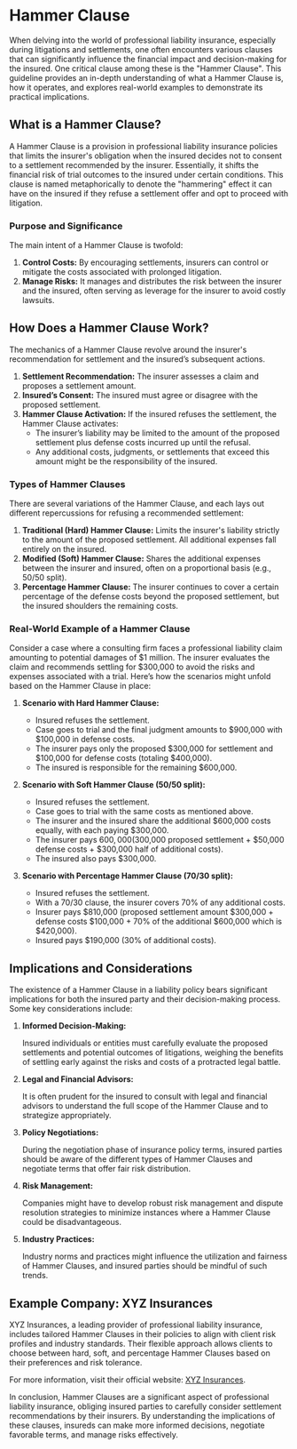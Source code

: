 # Hammer Clause

When delving into the world of professional liability insurance, especially during litigations and settlements, one often encounters various clauses that can significantly influence the financial impact and decision-making for the insured. One critical clause among these is the "Hammer Clause". This guideline provides an in-depth understanding of what a Hammer Clause is, how it operates, and explores real-world examples to demonstrate its practical implications.

## What is a Hammer Clause?

A Hammer Clause is a provision in professional liability insurance policies that limits the insurer's obligation when the insured decides not to consent to a settlement recommended by the insurer. Essentially, it shifts the financial risk of trial outcomes to the insured under certain conditions. This clause is named metaphorically to denote the "hammering" effect it can have on the insured if they refuse a settlement offer and opt to proceed with litigation.

### Purpose and Significance

The main intent of a Hammer Clause is twofold:
1. **Control Costs:** By encouraging settlements, insurers can control or mitigate the costs associated with prolonged litigation.
2. **Manage Risks:** It manages and distributes the risk between the insurer and the insured, often serving as leverage for the insurer to avoid costly lawsuits.

## How Does a Hammer Clause Work?

The mechanics of a Hammer Clause revolve around the insurer's recommendation for settlement and the insured’s subsequent actions.

1. **Settlement Recommendation:** The insurer assesses a claim and proposes a settlement amount.
2. **Insured’s Consent:** The insured must agree or disagree with the proposed settlement.
3. **Hammer Clause Activation:** If the insured refuses the settlement, the Hammer Clause activates:
    - The insurer’s liability may be limited to the amount of the proposed settlement plus defense costs incurred up until the refusal.
    - Any additional costs, judgments, or settlements that exceed this amount might be the responsibility of the insured.

### Types of Hammer Clauses

There are several variations of the Hammer Clause, and each lays out different repercussions for refusing a recommended settlement:

1. **Traditional (Hard) Hammer Clause:** Limits the insurer's liability strictly to the amount of the proposed settlement. All additional expenses fall entirely on the insured.
2. **Modified (Soft) Hammer Clause:** Shares the additional expenses between the insurer and insured, often on a proportional basis (e.g., 50/50 split).
3. **Percentage Hammer Clause:** The insurer continues to cover a certain percentage of the defense costs beyond the proposed settlement, but the insured shoulders the remaining costs.

### Real-World Example of a Hammer Clause

Consider a case where a consulting firm faces a professional liability claim amounting to potential damages of $1 million. The insurer evaluates the claim and recommends settling for $300,000 to avoid the risks and expenses associated with a trial. Here’s how the scenarios might unfold based on the Hammer Clause in place:

1. **Scenario with Hard Hammer Clause:**
    - Insured refuses the settlement.
    - Case goes to trial and the final judgment amounts to $900,000 with $100,000 in defense costs.
    - The insurer pays only the proposed $300,000 for settlement and $100,000 for defense costs (totaling $400,000).
    - The insured is responsible for the remaining $600,000.

2. **Scenario with Soft Hammer Clause (50/50 split):**
    - Insured refuses the settlement.
    - Case goes to trial with the same costs as mentioned above.
    - The insurer and the insured share the additional $600,000 costs equally, with each paying $300,000.
    - The insurer pays $600,000 ($300,000 proposed settlement + $50,000 defense costs + $300,000 half of additional costs).
    - The insured also pays $300,000.

3. **Scenario with Percentage Hammer Clause (70/30 split):**
    - Insured refuses the settlement.
    - With a 70/30 clause, the insurer covers 70% of any additional costs.
    - Insurer pays $810,000 (proposed settlement amount $300,000 + defense costs $100,000 + 70% of the additional $600,000 which is $420,000).
    - Insured pays $190,000 (30% of additional costs).

## Implications and Considerations

The existence of a Hammer Clause in a liability policy bears significant implications for both the insured party and their decision-making process. Some key considerations include:

1. **Informed Decision-Making:** 

    Insured individuals or entities must carefully evaluate the proposed settlements and potential outcomes of litigations, weighing the benefits of settling early against the risks and costs of a protracted legal battle.

2. **Legal and Financial Advisors:**

    It is often prudent for the insured to consult with legal and financial advisors to understand the full scope of the Hammer Clause and to strategize appropriately.

3. **Policy Negotiations:** 

    During the negotiation phase of insurance policy terms, insured parties should be aware of the different types of Hammer Clauses and negotiate terms that offer fair risk distribution.

4. **Risk Management:**

    Companies might have to develop robust risk management and dispute resolution strategies to minimize instances where a Hammer Clause could be disadvantageous.

5. **Industry Practices:** 

    Industry norms and practices might influence the utilization and fairness of Hammer Clauses, and insured parties should be mindful of such trends.

## Example Company: XYZ Insurances

XYZ Insurances, a leading provider of professional liability insurance, includes tailored Hammer Clauses in their policies to align with client risk profiles and industry standards. Their flexible approach allows clients to choose between hard, soft, and percentage Hammer Clauses based on their preferences and risk tolerance.

For more information, visit their official website: [XYZ Insurances](https://www.xyzinsurances.com).

In conclusion, Hammer Clauses are a significant aspect of professional liability insurance, obliging insured parties to carefully consider settlement recommendations by their insurers. By understanding the implications of these clauses, insureds can make more informed decisions, negotiate favorable terms, and manage risks effectively.